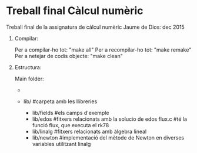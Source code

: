 # Treball final Càlcul numèric
Treball final de la assignatura de càlcul numèric
Jaume de Dios: dec 2015

1) Compilar:

	Per a compilar-ho tot:          "make all"
	Per a recompilar-ho tot:        "make remake"
	Per a netejar de codis objecte: "make clean"

2) Estructura:

	Main folder:

	- 

	- lib/
    	#carpeta amb les llibreries
    	- lib/fields
    		#els camps d'exemple
		- lib/edos
			#fitxers relacionats amb la solucio de edos
			flux.c #té la funció flux, que executa el rk78
		- lib/linalg
			#fitxers relacionats amb àlgebra lineal
		- lib/newton
			#implementació del mètode de Newton en diverses
			 variables utilitzant linalg